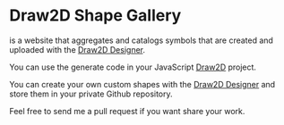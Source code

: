 # Draw2D Shape Gallery

is a website that aggregates and catalogs symbols that are created and uploaded with the [Draw2D Designer](http://freegroup.github.io/draw2d_js.app.shape_designer/).

You can use the generate code in your JavaScript [Draw2D](http://www.draw2d.org) project.


You can create your own custom shapes with the [Draw2D Designer](http://freegroup.github.io/draw2d_js.app.shape_designer/) and store them in your private Github repository.

Feel free to send me a pull request if you want share your work.



 
